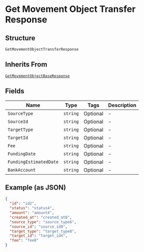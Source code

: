 
# Get Movement Object Transfer Response

## Structure

`GetMovementObjectTransferResponse`

## Inherits From

[`GetMovementObjectBaseResponse`](../../doc/models/get-movement-object-base-response.md)

## Fields

| Name | Type | Tags | Description |
|  --- | --- | --- | --- |
| `SourceType` | `string` | Optional | - |
| `SourceId` | `string` | Optional | - |
| `TargetType` | `string` | Optional | - |
| `TargetId` | `string` | Optional | - |
| `Fee` | `string` | Optional | - |
| `FundingDate` | `string` | Optional | - |
| `FundingEstimatedDate` | `string` | Optional | - |
| `BankAccount` | `string` | Optional | - |

## Example (as JSON)

```json
{
  "id": "id2",
  "status": "status4",
  "amount": "amount4",
  "created_at": "created_at0",
  "source_type": "source_type6",
  "source_id": "source_id0",
  "target_type": "target_type8",
  "target_id": "target_id4",
  "fee": "fee8"
}
```

